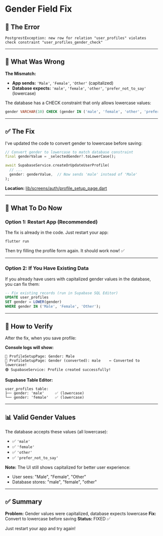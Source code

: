 # Gender Field Fix

## 🔴 The Error

```
PostgrestException: new row for relation "user_profiles" violates check constraint "user_profiles_gender_check"
```

---

## 🎯 **What Was Wrong**

**The Mismatch:**
- **App sends:** `'Male'`, `'Female'`, `'Other'` (capitalized)
- **Database expects:** `'male'`, `'female'`, `'other'`, `'prefer_not_to_say'` (lowercase)

The database has a CHECK constraint that only allows lowercase values:

```sql
gender VARCHAR(10) CHECK (gender IN ('male', 'female', 'other', 'prefer_not_to_say'))
```

---

## ✅ **The Fix**

I've updated the code to convert gender to lowercase before saving:

```dart
// Convert gender to lowercase to match database constraint
final genderValue = _selectedGender?.toLowerCase();

await SupabaseService.createOrUpdateUserProfile(
  // ...
  gender: genderValue,  // Now sends 'male' instead of 'Male'
);
```

**Location:** [lib/screens/auth/profile_setup_page.dart](lib/screens/auth/profile_setup_page.dart:262-274)

---

## 🔄 **What To Do Now**

### **Option 1: Restart App (Recommended)**

The fix is already in the code. Just restart your app:

```bash
flutter run
```

Then try filling the profile form again. It should work now! ✅

---

### **Option 2: If You Have Existing Data**

If you already have users with capitalized gender values in the database, you can fix them:

```sql
-- Fix existing records (run in Supabase SQL Editor)
UPDATE user_profiles
SET gender = LOWER(gender)
WHERE gender IN ('Male', 'Female', 'Other');
```

---

## 🧪 **How to Verify**

After the fix, when you save profile:

**Console logs will show:**
```
🔵 ProfileSetupPage: Gender: Male
🔵 ProfileSetupPage: Gender (converted): male    ← Converted to lowercase!
🟢 SupabaseService: Profile created successfully!
```

**Supabase Table Editor:**
```
user_profiles table:
├── gender: 'male'     ✅ (lowercase)
└── gender: 'female'   ✅ (lowercase)
```

---

## 📊 **Valid Gender Values**

The database accepts these values (all lowercase):
- ✅ `'male'`
- ✅ `'female'`
- ✅ `'other'`
- ✅ `'prefer_not_to_say'`

**Note:** The UI still shows capitalized for better user experience:
- User sees: "Male", "Female", "Other"
- Database stores: "male", "female", "other"

---

## ✅ **Summary**

**Problem:** Gender values were capitalized, database expects lowercase
**Fix:** Convert to lowercase before saving
**Status:** FIXED ✅

Just restart your app and try again!
